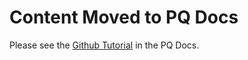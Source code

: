 # Content Moved to PQ Docs

Please see the [Github Tutorial](https://docs.microsoft.com/en-us/power-query/samples/github/readme) in the PQ Docs.
